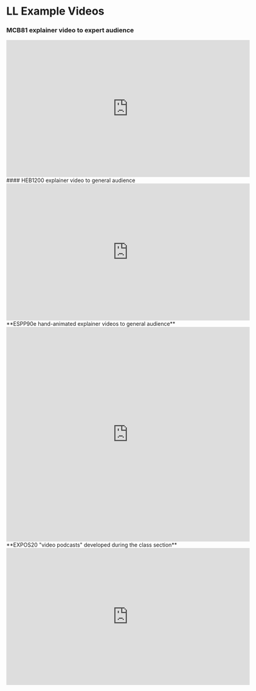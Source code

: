 # LL Example Videos

### MCB81 explainer video to expert audience
<iframe src="https://player.vimeo.com/video/225859135?title=0&byline=0&portrait=0" width="640" height="360" frameborder="0" allow="autoplay; fullscreen" allowfullscreen></iframe>
#### HEB1200 explainer video to general audience
<iframe width="640" height="360" src="https://www.youtube.com/embed/nImC4aQ2tf0" frameborder="0" allow="accelerometer; autoplay; encrypted-media; gyroscope; picture-in-picture" allowfullscreen></iframe>
**ESPP90e hand-animated explainer videos to general audience**
<iframe src="https://player.vimeo.com/video/338308861" width="640" height="564" frameborder="0" width="640" height="360" frameborder="0" allow="autoplay; fullscreen" allowfullscreen></iframe>
**EXPOS20 "video podcasts" developed during the class section**
<iframe src="https://player.vimeo.com/video/367288510?title=0&byline=0&portrait=0" width="640" height="360" frameborder="0" allow="autoplay; fullscreen" allowfullscreen></iframe>



<!--stackedit_data:
eyJoaXN0b3J5IjpbLTIwMzgwMTY3MTMsNTg5MTUzMTI2LC02ND
kxOTM1ODAsNTM3ODA1NDE5LC0xNTg2MDgyNTQ5LC00ODUyNTk2
MTksNjc3NDIwMzA4LC0xNTI0NjA0NDUyLDQzOTEyOTQ3MywtNT
gwMjAzMTIxXX0=
-->